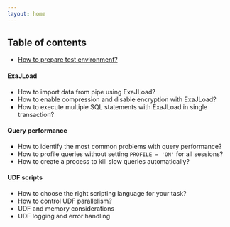 ```yaml
---
layout: home
---
```


## Table of contents

* [How to prepare test environment?](/2019/05/25/test-environment.html)

#### ExaJLoad

* How to import data from pipe using ExaJLoad?
* How to enable compression and disable encryption with ExaJLoad?
* How to execute multiple SQL statements with ExaJLoad in single transaction?

#### Query performance

* How to identify the most common problems with query performance?
* How to profile queries without setting `PROFILE = 'ON'` for all sessions?
* How to create a process to kill slow queries automatically?

#### UDF scripts

* How to choose the right scripting language for your task?
* How to control UDF parallelism?
* UDF and memory considerations
* UDF logging and error handling
